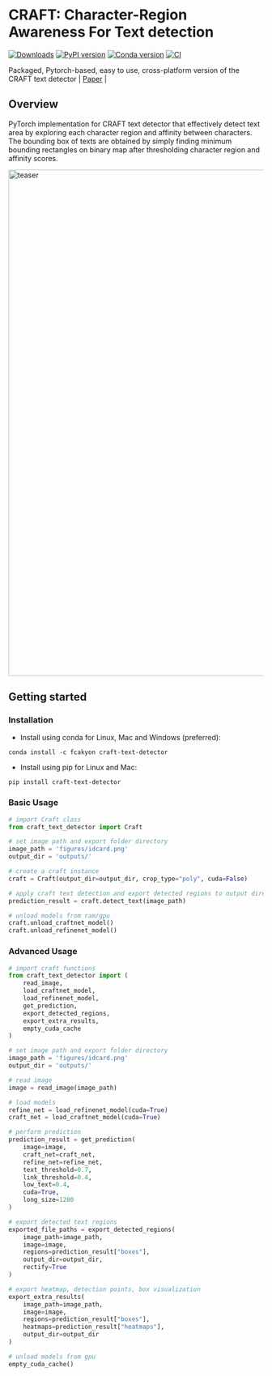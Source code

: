 # CRAFT: Character-Region Awareness For Text detection

[![Downloads](https://pepy.tech/badge/craft-text-detector)](https://pepy.tech/project/craft-text-detector)
[![PyPI version](https://badge.fury.io/py/craft-text-detector.svg)](https://badge.fury.io/py/craft-text-detector)
[![Conda version](https://anaconda.org/fcakyon/craft-text-detector/badges/version.svg)](https://anaconda.org/fcakyon/craft-text-detector)
[![CI](https://github.com/fcakyon/craft-text-detector/workflows/CI/badge.svg)](https://github.com/fcakyon/craft-text-detector/actions?query=event%3Apush+branch%3Amaster+is%3Acompleted+workflow%3ACI)

Packaged, Pytorch-based, easy to use, cross-platform version of the CRAFT text detector | [Paper](https://arxiv.org/abs/1904.01941) |

## Overview

PyTorch implementation for CRAFT text detector that effectively detect text area by exploring each character region and affinity between characters. The bounding box of texts are obtained by simply finding minimum bounding rectangles on binary map after thresholding character region and affinity scores.

<img width="1000" alt="teaser" src="./figures/craft_example.gif">

## Getting started

### Installation

- Install using conda for Linux, Mac and Windows (preferred):

```console
conda install -c fcakyon craft-text-detector
```

- Install using pip for Linux and Mac:

```console
pip install craft-text-detector
```

### Basic Usage

```python
# import Craft class
from craft_text_detector import Craft

# set image path and export folder directory
image_path = 'figures/idcard.png'
output_dir = 'outputs/'

# create a craft instance
craft = Craft(output_dir=output_dir, crop_type="poly", cuda=False)

# apply craft text detection and export detected regions to output directory
prediction_result = craft.detect_text(image_path)

# unload models from ram/gpu
craft.unload_craftnet_model()
craft.unload_refinenet_model()
```

### Advanced Usage

```python
# import craft functions
from craft_text_detector import (
    read_image,
    load_craftnet_model,
    load_refinenet_model,
    get_prediction,
    export_detected_regions,
    export_extra_results,
    empty_cuda_cache
)

# set image path and export folder directory
image_path = 'figures/idcard.png'
output_dir = 'outputs/'

# read image
image = read_image(image_path)

# load models
refine_net = load_refinenet_model(cuda=True)
craft_net = load_craftnet_model(cuda=True)

# perform prediction
prediction_result = get_prediction(
    image=image,
    craft_net=craft_net,
    refine_net=refine_net,
    text_threshold=0.7,
    link_threshold=0.4,
    low_text=0.4,
    cuda=True,
    long_size=1280
)

# export detected text regions
exported_file_paths = export_detected_regions(
    image_path=image_path,
    image=image,
    regions=prediction_result["boxes"],
    output_dir=output_dir,
    rectify=True
)

# export heatmap, detection points, box visualization
export_extra_results(
    image_path=image_path,
    image=image,
    regions=prediction_result["boxes"],
    heatmaps=prediction_result["heatmaps"],
    output_dir=output_dir
)

# unload models from gpu
empty_cuda_cache()
```
